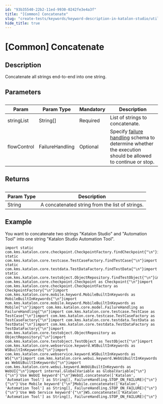 ```yaml
---
id: "93b35540-22b2-11ed-9930-0242fe3e4a3f"
title: "[Common] Concatenate"
slug: "create-tests/keywords/keyword-description-in-katalon-studio/utilities-keywords/common-concatenate"
hide_title: true
---
```


# <a id="id_0" class="anchor_top_offset"/><a id="ariaid-title1" class="anchor_top_offset"/>[Common] Concatenate


## <a id="id_0__id_1" class="anchor_top_offset"/>Description  

              
<p xmlns="http://www.w3.org/1999/xhtml" className="p">Concatenate all strings end-to-end into one string.</p> 
      

## <a id="id_0__id_2" class="anchor_top_offset"/>Parameters  

              
<table xmlns="http://www.w3.org/1999/xhtml" className="table anchor_top_offset" id="id_0__68aaa883-6797-4dd4-a877-565a7b72993f"><caption /><thead className="thead"><tr className><th className="entry anchor_top_offset" id="id_0__68aaa883-6797-4dd4-a877-565a7b72993f__entry__1">Param</th><th className="entry anchor_top_offset" id="id_0__68aaa883-6797-4dd4-a877-565a7b72993f__entry__2">Param Type</th><th className="entry anchor_top_offset" id="id_0__68aaa883-6797-4dd4-a877-565a7b72993f__entry__3">Mandatory</th><th className="entry anchor_top_offset" id="id_0__68aaa883-6797-4dd4-a877-565a7b72993f__entry__4">Description</th></tr></thead><tbody className="tbody"><tr className><td className="entry" headers="id_0__68aaa883-6797-4dd4-a877-565a7b72993f__entry__1 id_0__68aaa883-6797-4dd4-a877-565a7b72993f__entry__2 id_0__68aaa883-6797-4dd4-a877-565a7b72993f__entry__3 id_0__68aaa883-6797-4dd4-a877-565a7b72993f__entry__4 ">stringList</td><td className="entry" headers="id_0__68aaa883-6797-4dd4-a877-565a7b72993f__entry__1 id_0__68aaa883-6797-4dd4-a877-565a7b72993f__entry__2 id_0__68aaa883-6797-4dd4-a877-565a7b72993f__entry__3 id_0__68aaa883-6797-4dd4-a877-565a7b72993f__entry__4 ">String[]</td><td className="entry" headers="id_0__68aaa883-6797-4dd4-a877-565a7b72993f__entry__1 id_0__68aaa883-6797-4dd4-a877-565a7b72993f__entry__2 id_0__68aaa883-6797-4dd4-a877-565a7b72993f__entry__3 id_0__68aaa883-6797-4dd4-a877-565a7b72993f__entry__4 ">Required</td><td className="entry" headers="id_0__68aaa883-6797-4dd4-a877-565a7b72993f__entry__1 id_0__68aaa883-6797-4dd4-a877-565a7b72993f__entry__2 id_0__68aaa883-6797-4dd4-a877-565a7b72993f__entry__3 id_0__68aaa883-6797-4dd4-a877-565a7b72993f__entry__4 ">List of strings to concatenate.</td></tr><tr className><td className="entry" headers="id_0__68aaa883-6797-4dd4-a877-565a7b72993f__entry__1 id_0__68aaa883-6797-4dd4-a877-565a7b72993f__entry__2 id_0__68aaa883-6797-4dd4-a877-565a7b72993f__entry__3 id_0__68aaa883-6797-4dd4-a877-565a7b72993f__entry__4 ">flowControl</td><td className="entry" headers="id_0__68aaa883-6797-4dd4-a877-565a7b72993f__entry__1 id_0__68aaa883-6797-4dd4-a877-565a7b72993f__entry__2 id_0__68aaa883-6797-4dd4-a877-565a7b72993f__entry__3 id_0__68aaa883-6797-4dd4-a877-565a7b72993f__entry__4 ">FailureHandling</td><td className="entry" headers="id_0__68aaa883-6797-4dd4-a877-565a7b72993f__entry__1 id_0__68aaa883-6797-4dd4-a877-565a7b72993f__entry__2 id_0__68aaa883-6797-4dd4-a877-565a7b72993f__entry__3 id_0__68aaa883-6797-4dd4-a877-565a7b72993f__entry__4 ">Optional</td><td className="entry" headers="id_0__68aaa883-6797-4dd4-a877-565a7b72993f__entry__1 id_0__68aaa883-6797-4dd4-a877-565a7b72993f__entry__2 id_0__68aaa883-6797-4dd4-a877-565a7b72993f__entry__3 id_0__68aaa883-6797-4dd4-a877-565a7b72993f__entry__4 ">Specify <a className="xref" href="/docs/maintain/configure-failure-handling-settings-in-katalon-studio">failure handling</a> schema to         determine whether the execution should be allowed to continue or         stop.</td></tr></tbody></table> 
      

## <a id="id_0__id_3" class="anchor_top_offset"/>Returns  

              
<table xmlns="http://www.w3.org/1999/xhtml" className="table anchor_top_offset" id="id_0__1ff79204-779c-4693-81b0-38898942870e"><caption /><thead className="thead"><tr className><th className="entry anchor_top_offset" id="id_0__1ff79204-779c-4693-81b0-38898942870e__entry__1">Param Type</th><th className="entry anchor_top_offset" id="id_0__1ff79204-779c-4693-81b0-38898942870e__entry__2">Description</th></tr></thead><tbody className="tbody"><tr className><td className="entry" headers="id_0__1ff79204-779c-4693-81b0-38898942870e__entry__1 id_0__1ff79204-779c-4693-81b0-38898942870e__entry__2 ">String</td><td className="entry" headers="id_0__1ff79204-779c-4693-81b0-38898942870e__entry__1 id_0__1ff79204-779c-4693-81b0-38898942870e__entry__2 ">A concatenated string from the list of strings.</td></tr></tbody></table> 
      

## <a id="id_0__id_4" class="anchor_top_offset"/>Example  

              
<p xmlns="http://www.w3.org/1999/xhtml" className="p">You want to concatenate two strings "Katalon Studio" and   "Automation Tool" into one string "Katalon Studio Automation   Tool".</p> 
              
<pre xmlns="http://www.w3.org/1999/xhtml" className="pre codeblock"><code>import static com.kms.katalon.core.checkpoint.CheckpointFactory.findCheckpoint{"\n"}import static com.kms.katalon.core.testcase.TestCaseFactory.findTestCase{"\n"}import static com.kms.katalon.core.testdata.TestDataFactory.findTestData{"\n"}import static com.kms.katalon.core.testobject.ObjectRepository.findTestObject{"\n"}import com.kms.katalon.core.checkpoint.Checkpoint as Checkpoint{"\n"}import com.kms.katalon.core.checkpoint.CheckpointFactory as CheckpointFactory{"\n"}import com.kms.katalon.core.mobile.keyword.MobileBuiltInKeywords as MobileBuiltInKeywords{"\n"}import com.kms.katalon.core.mobile.keyword.MobileBuiltInKeywords as Mobile{"\n"}import com.kms.katalon.core.model.FailureHandling as FailureHandling{"\n"}import com.kms.katalon.core.testcase.TestCase as TestCase{"\n"}import com.kms.katalon.core.testcase.TestCaseFactory as TestCaseFactory{"\n"}import com.kms.katalon.core.testdata.TestData as TestData{"\n"}import com.kms.katalon.core.testdata.TestDataFactory as TestDataFactory{"\n"}import com.kms.katalon.core.testobject.ObjectRepository as ObjectRepository{"\n"}import com.kms.katalon.core.testobject.TestObject as TestObject{"\n"}import com.kms.katalon.core.webservice.keyword.WSBuiltInKeywords as WSBuiltInKeywords{"\n"}import com.kms.katalon.core.webservice.keyword.WSBuiltInKeywords as WS{"\n"}import com.kms.katalon.core.webui.keyword.WebUiBuiltInKeywords as WebUiBuiltInKeywords{"\n"}import com.kms.katalon.core.webui.keyword.WebUiBuiltInKeywords as WebUI{"\n"}import internal.GlobalVariable as GlobalVariable{"\n"}{"\n"}'Use WebUI keyword'{"\n"}WebUI.concatenate(['Katalon', 'Automation Tool'] as String[], FailureHandling.STOP_ON_FAILURE){"\n"}{"\n"}'Use Mobile keyword'{"\n"}Mobile.concatenate(['Katalon', 'Automation Tool'] as String[], FailureHandling.STOP_ON_FAILURE){"\n"}{"\n"}'Use Web Service keyword'{"\n"}WS.concatenate(['Katalon', 'Automation Tool'] as String[], FailureHandling.STOP_ON_FAILURE){"\n"}</code></pre> 
            
